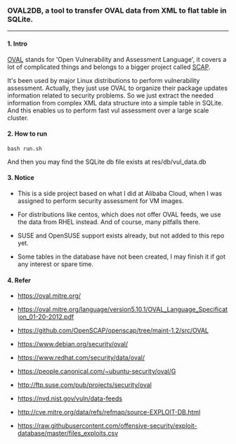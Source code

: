 ### OVAL2DB, a tool to transfer OVAL data from XML to flat table in SQLite.

---

#### 1. Intro

[OVAL](https://oval.mitre.org/language/version5.10.1/OVAL_Language_Specification_01-20-2012.pdf) stands for 'Open Vulnerability and Assessment Language', it covers a lot of complicated things and belongs to a bigger project called [SCAP](https://csrc.nist.gov/projects/security-content-automation-protocol/).

It's been used by major Linux distributions to perform vulnerability assessment. Actually, they just use OVAL to organize their package updates information related to security problems. So we just extract the needed information from complex XML data structure into a simple table in SQLite. And this enables us to perform fast vul assessment over a large scale cluster.


#### 2. How to run
	
	bash run.sh

And then you may find the SQLite db file exists at res/db/vul_data.db

#### 3. Notice

* This is a side project based on what I did at Alibaba Cloud, when I was assigned to perform security assessment for VM images.

* For distributions like centos, which does not offer OVAL feeds, we use the data from RHEL instead. And of course, many pitfalls there.

* SUSE and OpenSUSE support exists already, but not added to this repo yet.

* Some tables in the database have not been created, I may finish it if got any interest or spare time.


#### 4. Refer

* https://oval.mitre.org/

* https://oval.mitre.org/language/version5.10.1/OVAL_Language_Specification_01-20-2012.pdf

* https://github.com/OpenSCAP/openscap/tree/maint-1.2/src/OVAL

* https://www.debian.org/security/oval/

* https://www.redhat.com/security/data/oval/

* https://people.canonical.com/~ubuntu-security/oval/G

* http://ftp.suse.com/pub/projects/security/oval

* https://nvd.nist.gov/vuln/data-feeds

* http://cve.mitre.org/data/refs/refmap/source-EXPLOIT-DB.html

* https://raw.githubusercontent.com/offensive-security/exploit-database/master/files_exploits.csv
